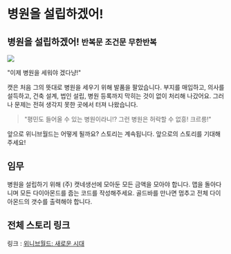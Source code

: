 # 병원을 설립하겠어!

## 병원을 설립하겠어! `반복문` `조건문` `무한반복`

![](./11.jpg)

"이제 병원을 세워야 겠다냥!"

캣은 처음 그의 뜻대로 병원을 세우기 위해 발품을 팔았습니다. 부지를 매입하고, 의사를 설득하고, 건축 설계, 법인 설립, 병원 등록까지 막히는 것이 없이 처리해 나갔어요. 그러나 문제는 전혀 생각지 못한 곳에서 터져 나왔습니다.

> "평민도 들어올 수 있는 병원이라니!? 그런 병원은 허락할 수 없흥! 크르릉!"

앞으로 위니브월드는 어떻게 될까요? 스토리는 계속됩니다. 앞으로의 스토리를 기대해주세요!


## 임무

병원을 설립하기 위해 (주) 캣네생선에 모아둔 모든 금액을 모아야 합니다. 맵을 돌아다니며 모든 다이아몬드를 줍는 코드를 작성해주세요. 골드바를 만나면 멈추고 전체 다이아몬드의 갯수를 출력해야 합니다.


## 전체 스토리 링크

링크 : [위니브월드: 새로운 시대](https://paullabworkspace.notion.site/08e6e80957d94459adeff743cbde9659?pvs=4)